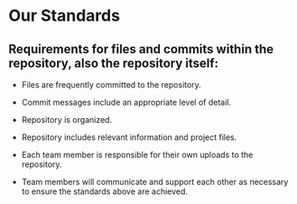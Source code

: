 # Our Standards 

## Requirements for files and commits within the repository, also the repository itself: 

- Files are frequently committed to the repository. 

- Commit messages include an appropriate level of detail. 

- Repository is organized. 

- Repository includes relevant information and project files. 

- Each team member is responsible for their own uploads to the repository. 

- Team members will communicate and support each other as necessary to ensure the standards above are achieved. 
